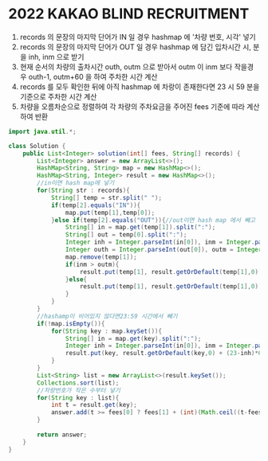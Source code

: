 # 2022 KAKAO BLIND RECRUITMENT
1. records 의 문장의 마지막 단어가 IN 일 경우 hashmap 에 '차량 번호, 시각' 넣기
2. records 의 문장의 마지막 단어가 OUT 일 경우 hashmap 에 담긴 입차시간 시, 분을 inh, inm 으로 받기
3. 현재 순서의 차량의 출차시간 outh, outm 으로 받아서 outm 이 inm 보다 작을경우 outh-1, outm+60 을 하여 주차한 시간 계산
4. records 를 모두 확인한 뒤에 아직 hashmap 에 차랑이 존재한다면 23 시 59 분을 기준으로 주차한 시간 계산
5. 차량을 오름차순으로 정렬하여 각 차량의 주차요금을 주어진 fees 기준에 따라 계산하여 반환


```java
import java.util.*;

class Solution {
    public List<Integer> solution(int[] fees, String[] records) {
        List<Integer> answer = new ArrayList<>();
        HashMap<String, String> map = new HashMap<>();
        HashMap<String, Integer> result = new HashMap<>();
        //in이면 hash map에 넣기
        for(String str : records){
            String[] temp = str.split(" ");
            if(temp[2].equals("IN")){
                map.put(temp[1],temp[0]);
            }else if(temp[2].equals("OUT")){//out이면 hash map 에서 빼고 시간 계산해서 
                String[] in = map.get(temp[1]).split(":");
                String[] out = temp[0].split(":");
                Integer inh = Integer.parseInt(in[0]), inm = Integer.parseInt(in[1]);
                Integer outh = Integer.parseInt(out[0]), outm = Integer.parseInt(out[1]);
                map.remove(temp[1]);
                if(inm > outm){
                    result.put(temp[1], result.getOrDefault(temp[1],0) + (outh-inh-1)*60 + (outm+60-inm));
                }else{
                    result.put(temp[1], result.getOrDefault(temp[1],0) + (outh-inh)*60 + (outm-inm));
                }
            }
        }
        //hashamp이 비어있지 않다면23:59 시간에서 빼기
        if(!map.isEmpty()){
            for(String key : map.keySet()){
                String[] in = map.get(key).split(":");
                Integer inh = Integer.parseInt(in[0]), inm = Integer.parseInt(in[1]);
                result.put(key, result.getOrDefault(key,0) + (23-inh)*60 + (59-inm));
            }
        }
        List<String> list = new ArrayList<>(result.keySet());
        Collections.sort(list);
        //차량번호가 작은 수부터 넣기
        for(String key : list){
            int t = result.get(key);
            answer.add(t >= fees[0] ? fees[1] + (int)(Math.ceil((t-fees[0])/(fees[2]*1.0))*fees[3]) : fees[1]);
        }
        
        return answer;
    }
}
```

